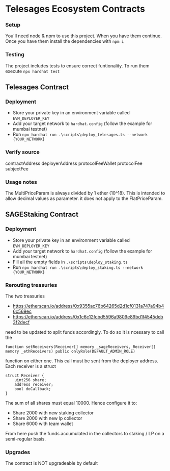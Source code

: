 # Telesages Ecosystem Contracts

### Setup

You'll need node & npm to use this project. When you have them continue.
Once you have them install the dependencies with `npm i`

### Testing

The project includes tests to ensure correct funtionality. To run them execute
`npx hardhat test`

## Telesages Contract

### Deployment

- Store your private key in an environment variable called `EVM_DEPLOYER_KEY`
- Add your target network to `hardhat.config` (follow the example for mumbai testnet)
- Run `npx hardhat run .\scripts\deploy_telesages.ts --network {YOUR_NETWORK}`

### Verify source

contractAddress deployerAddress protocolFeeWallet protocolFee subjectFee


### Usage notes

The MultiPriceParam is always divided by 1 ether (10^18). This is intended to allow decimal values as parameter. it does not apply to the FlatPriceParam.

## SAGEStaking Contract

### Deployment

- Store your private key in an environment variable called `EVM_DEPLOYER_KEY`
- Add your target network to `hardhat.config` (follow the example for mumbai testnet)
- Fill all the empty fields in `.\scripts\deploy_staking.ts`
- Run `npx hardhat run .\scripts\deploy_staking.ts --network {YOUR_NETWORK}`

### Rerouting treasuries

The two treasuries

- https://etherscan.io/address/0x9355ac76b64265d2d1cf0131a747a94b46c569ec
- https://etherscan.io/address/0x1c6c12fcbd5596a9809e89bd1f4545deb3f2decf

need to be updated to split funds accordingly.
To do so it is ncessary to call the

```
function setReceivers(Receiver[] memory _sageReceivers, Receiver[] memory _ethReceivers) public onlyRole(DEFAULT_ADMIN_ROLE)
```

function on either one. This call must be sent from the deployer address.
Each receiver is a struct

```
struct Receiver {
    uint256 share;
    address receiver;
    bool doCallback;
}
```

The sum of all shares must equal 10000. Hence configure it to:

- Share 2000 with new staking collector
- Share 2000 with new lp collector
- Share 6000 with team wallet

From here push the funds accumulated in the collectors to staking / LP on a semi-regular basis.

### Upgrades

The contract is NOT upgradeable by default
